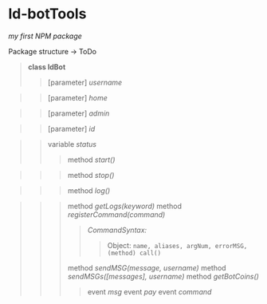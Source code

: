 # ld-botTools

*my first NPM package*

Package structure -> ToDo
> **class ldBot**
> > [parameter] _username_

> > [parameter] _home_

> > [parameter] _admin_

> > [parameter] _id_

> > variable _status_
> > > method _start()_

> > > method _stop()_

> > > method _log()_

> > > method _getLogs(keyword)_
> > > method _registerCommand(command)_
> > > > _CommandSyntax:_
> > > > > Object: `name, aliases, argNum, errorMSG, (method) call()`
> > >
> > > method _sendMSG(message, username)_
> > > method _sendMSGs([messages], username)_
> > > method _getBotCoins()_
> > > > event _msg_
> > > > event _pay_
> > > > event _command_
